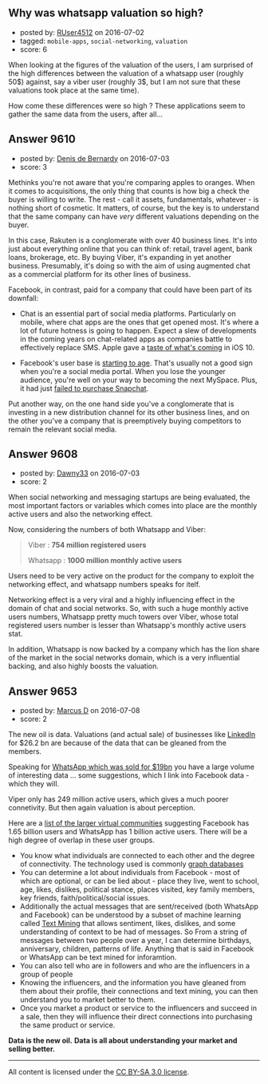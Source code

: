 ## Why was whatsapp valuation so high?

- posted by: [RUser4512](https://stackexchange.com/users/6145228/ruser4512) on 2016-07-02
- tagged: `mobile-apps`, `social-networking`, `valuation`
- score: 6

<p>When looking at the figures of the valuation of the users, I am surprised of the high differences between the valuation of a whatsapp user (roughly 50$) against, say a viber user (roughly 3$, but I am not sure that these valuations took place at the same time).</p>

<p>How come these differences were so high ? These applications seem to gather the same data from the users, after all...</p>



## Answer 9610

- posted by: [Denis de Bernardy](https://stackexchange.com/users/182468/denis-de-bernardy) on 2016-07-03
- score: 3

<p>Methinks you're not aware that you're comparing apples to oranges. When it comes to acquisitions, the only thing that counts is how big a check the buyer is willing to write. The rest - call it assets, fundamentals, whatever - is nothing short of cosmetic. It matters, of course, but the key is to understand that the same company can have <em>very</em> different valuations depending on the buyer.</p>

<p>In this case, Rakuten is a conglomerate with over 40 business lines. It's into just about everything online that you can think of: retail, travel agent, bank loans, brokerage, etc. By buying Viber, it's expanding in yet another business. Presumably, it's doing so with the aim of using augmented chat as a commercial platform for its other lines of business.</p>

<p>Facebook, in contrast, paid for a company that could have been part of its downfall:</p>

<ul>
<li><p>Chat is an essential part of social media platforms. Particularly on mobile, where chat apps are the ones that get opened most. It's where a lot of future hotness is going to happen. Expect a slew of developments in the coming years on chat-related apps as companies battle to effectively replace SMS. Apple gave a <a href="http://www.macrumors.com/2016/06/13/apple-unveils-new-messages-app-features-in-ios-10/" rel="nofollow">taste of what's coming</a> in iOS 10.</p></li>
<li><p>Facebook's user base is <a href="http://qz.com/209542/mark-zuckerberg-is-30-facebooks-users-are-aging-too/" rel="nofollow">starting to age</a>. That's usually not a good sign when you're a social media portal. When you lose the younger audience, you're well on your way to becoming the next MySpace. Plus, it had just <a href="http://blogs.wsj.com/digits/2013/11/13/snapchat-spurned-3-billion-acquisition-offer-from-facebook/" rel="nofollow">failed to purchase Snapchat</a>.</p></li>
</ul>

<p>Put another way, on the one hand side you've a conglomerate that is investing in a new distribution channel for its other business lines, and on the other you've a company that is preemptively buying competitors to remain the relevant social media.</p>



## Answer 9608

- posted by: [Dawny33](https://stackexchange.com/users/6444670/dawny33) on 2016-07-03
- score: 2

<p>When social networking and messaging startups are being evaluated, the most important factors or variables which comes into place are the monthly active users and also the networking effect.</p>

<p>Now, considering the numbers of both Whatsapp and Viber:</p>

<blockquote>
  <p>Viber : <strong>754 million registered users</strong> </p>
  
  <p>Whatsapp : <strong>1000 million monthly active users</strong></p>
</blockquote>

<p>Users need to be very active on the product for the company to exploit the networking effect, and whatsapp numbers speaks for itelf.</p>

<p>Networking effect is a very viral and a highly influencing effect in the domain of chat and social networks. So, with such a huge monthly active users numbers, Whatsapp pretty much towers over Viber, whose total registered users number is lesser than Whatsapp's monthly active users stat.</p>

<p>In addition, Whatsapp is now backed by a company which has the lion share of the market in the social networks domain, which is a very influential backing, and also highly boosts the valuation.</p>



## Answer 9653

- posted by: [Marcus D](https://stackexchange.com/users/258531/marcus-d) on 2016-07-08
- score: 2

<p>The new oil is data. Valuations (and actual sale) of businesses like <a href="https://www.theguardian.com/technology/2016/jun/13/linkedin-bought-by-microsoft-for-262bn-in-cash" rel="nofollow">LinkedIn</a> for $26.2 bn are because of the data that can be gleaned from the members.</p>

<p>Speaking for <a href="https://www.theguardian.com/technology/2014/feb/19/facebook-buys-whatsapp-16bn-deal" rel="nofollow">WhatsApp which was sold for $19bn</a> you have a large volume of interesting data ... some suggestions, which I link into Facebook data - which they will.</p>

<p>Viper only has 249 million active users, which gives a much poorer connetivity. But then again valuation is about perception.</p>

<p>Here are a <a href="https://en.wikipedia.org/wiki/List_of_virtual_communities_with_more_than_100_million_active_users" rel="nofollow">list of the larger virtual communities</a> suggesting Facebook has 1.65 billion users and WhatsApp has 1 billion active users. There will be a high degree of overlap in these user groups.</p>

<ul>
<li>You know what individuals are connected to each other and the degree of connectivity. The technology used is commonly <a href="https://en.wikipedia.org/wiki/Graph_database" rel="nofollow">graph databases</a></li>
<li>You can determine a lot about individuals from Facebook - most of which are optional, or can be lied about - place they live, went to school, age, likes, dislikes, political stance, places visited, key family members, key friends, faith/political/social issues.</li>
<li>Additionally the actual messages that are sent/received (both WhatsApp and Facebook) can be understood by a subset of machine learning called <a href="https://en.wikipedia.org/wiki/Text_mining" rel="nofollow">Text Mining</a> that allows sentiment, likes, dislikes, and some understanding of context to be had of messages. So From a string of messages between two people over a year, I can determine birthdays, anniversary, children, patterns of life. Anything that is said in Facebook or WhatsApp can be text mined for inforamtion.</li>
<li>You can also tell who are in followers and who are the influencers in a group of people</li>
<li>Knowing the influencers, and the information you have gleaned from them about their profile, their connections and text mining, you can then understand you to market better to them.</li>
<li>Once you market a product or service to the influencers and succeed in a sale, then they will influence their direct connections into purchasing the same product or service.</li>
</ul>

<p><strong>Data is the new oil.</strong> <strong>Data is all about understanding your market and selling better.</strong></p>




---

All content is licensed under the [CC BY-SA 3.0 license](https://creativecommons.org/licenses/by-sa/3.0/).
